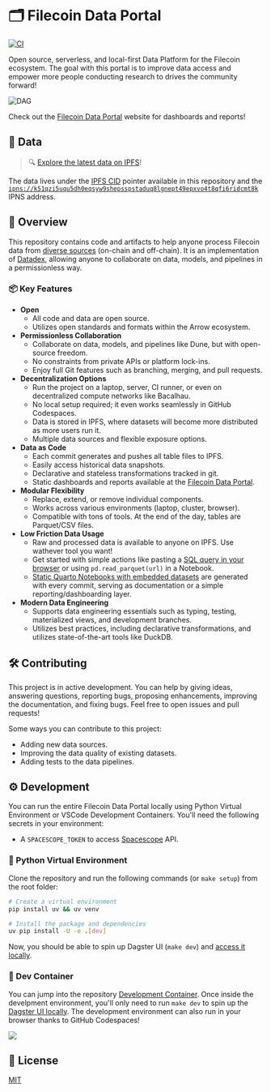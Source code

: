 # 🗂️ Filecoin Data Portal

[![CI](https://github.com/davidgasquez/filecoin-data-portal/actions/workflows/ci.yml/badge.svg)](https://github.com/davidgasquez/filecoin-data-portal/actions/workflows/ci.yml)

Open source, serverless, and local-first Data Platform for the Filecoin ecosystem. The goal with this portal is to improve data access and empower more people conducting research to drives the community forward!

![DAG](https://github.com/davidgasquez/filecoin-data-portal/assets/1682202/581155f3-0d23-45fa-a67a-bb373df7078a)

Check out the [Filecoin Data Portal](https://filecoin-data-portal.on-fleek.app/) website for dashboards and reports!

## 📂 Data

> 🔍 [Explore the latest data on IPFS]((https://ipfs.io/ipns/k51qzi5uqu5dh0eqsyw9shepsspstaduq8lgnept49epxvo4t8qfi6ridcmt8k/))!

The data lives under the [IPFS CID](https://raw.githubusercontent.com/davidgasquez/filecoin-data-portal/main/data/IPFS_CID) pointer available in this repository and the [`ipns://k51qzi5uqu5dh0eqsyw9shepsspstaduq8lgnept49epxvo4t8qfi6ridcmt8k`](https://ipfs.io/ipns/k51qzi5uqu5dh0eqsyw9shepsspstaduq8lgnept49epxvo4t8qfi6ridcmt8k/) IPNS address.

## 📖 Overview

This repository contains code and artifacts to help anyone process Filecoin data from [diverse sources](portal/docs/data-sources.md) (on-chain and off-chain). It is an implementation of [Datadex](https://github.com/davidgasquez/datadex), allowing anyone to collaborate on data, models, and pipelines in a permissionless way.

### 📦 Key Features

- **Open**
  - All code and data are open source.
  - Utilizes open standards and formats within the Arrow ecosystem.
- **Permissionless Collaboration**
  - Collaborate on data, models, and pipelines like Dune, but with open-source freedom.
  - No constraints from private APIs or platform lock-ins.
  - Enjoy full Git features such as branching, merging, and pull requests.
- **Decentralization Options**
  - Run the project on a laptop, server, CI runner, or even on decentralized compute networks like Bacalhau.
  - No local setup required; it even works seamlessly in GitHub Codespaces.
  - Data is stored in IPFS, where datasets will become more distributed as more users run it.
  - Multiple data sources and flexible exposure options.
- **Data as Code**
  - Each commit generates and pushes all table files to IPFS.
  - Easily access historical data snapshots.
  - Declarative and stateless transformations tracked in git.
  - Static dashboards and reports available at the [Filecoin Data Portal](https://filecoin-data-portal.on-fleek.app/).
- **Modular Flexibility**
  - Replace, extend, or remove individual components.
  - Works across various environments (laptop, cluster, browser).
  - Compatible with tons of tools. At the end of the day, tables are Parquet/CSV files.
- **Low Friction Data Usage**
  - Raw and processed data is available to anyone on IPFS. Use wathever tool you want!
  - Get started with simple actions like pasting a [SQL query in your browser](https://shell.duckdb.org/) or using `pd.read_parquet(url)` in a Notebook.
  - [Static Quarto Notebooks with embedded datasets](https://filecoin-data-portal.on-fleek.app/reports/2023-06-21-Exploring-Filecoin-Deals.html) are generated with every commit, serving as documentation or a simple reporting/dashboarding layer.
- **Modern Data Engineering**
  - Supports data engineering essentials such as typing, testing, materialized views, and development branches.
  - Utilizes best practices, including declarative transformations, and utilizes state-of-the-art tools like DuckDB.

## 🛠️ Contributing

This project is in active development. You can help by giving ideas, answering questions, reporting bugs, proposing enhancements, improving the documentation, and fixing bugs. Feel free to open issues and pull requests!

Some ways you can contribute to this project:
- Adding new data sources.
- Improving the data quality of existing datasets.
- Adding tests to the data pipelines.

## ⚙️ Development

You can run the entire Filecoin Data Portal locally using Python Virtual Environment or VSCode Development Containers. You'll need the following secrets in your environment:

- A `SPACESCOPE_TOKEN` to access [Spacescope](https://spacescope.io/) API.

### 🐍 Python Virtual Environment

Clone the repository and run the following commands (or `make setup`) from the root folder:

```bash
# Create a virtual environment
pip install uv && uv venv

# Install the package and dependencies
uv pip install -U -e .[dev]
```

Now, you should be able to spin up Dagster UI (`make dev`) and [access it locally](http://127.0.0.1:3000).

### 🐳 Dev Container

You can jump into the repository [Development Container](https://code.visualstudio.com/docs/remote/containers). Once inside the develpment environment, you'll only need to run `make dev` to spin up the [Dagster UI locally](http://127.0.0.1:3000). The development environment can also run in your browser thanks to GitHub Codespaces!

[![](https://github.com/codespaces/badge.svg)](https://codespaces.new/davidgasquez/filecoin-data-portal)

## 📝 License

[MIT](https://choosealicense.com/licenses/mit/)
